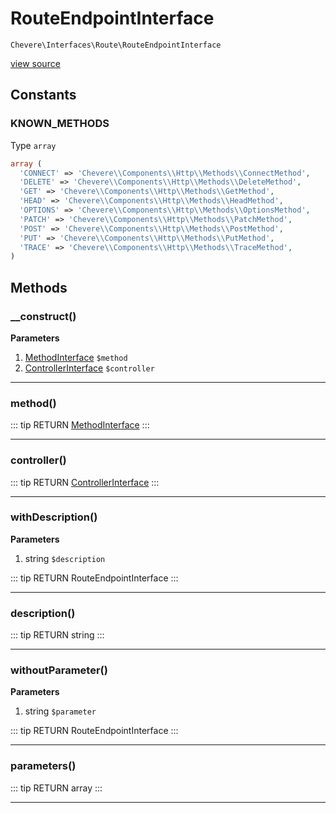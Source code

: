 # RouteEndpointInterface

`Chevere\Interfaces\Route\RouteEndpointInterface`

[view source](https://github.com/chevere/chevere/blob/master/interfaces/Route/RouteEndpointInterface.php)

## Constants

### KNOWN_METHODS

Type `array`

```php
array (
  'CONNECT' => 'Chevere\\Components\\Http\\Methods\\ConnectMethod',
  'DELETE' => 'Chevere\\Components\\Http\\Methods\\DeleteMethod',
  'GET' => 'Chevere\\Components\\Http\\Methods\\GetMethod',
  'HEAD' => 'Chevere\\Components\\Http\\Methods\\HeadMethod',
  'OPTIONS' => 'Chevere\\Components\\Http\\Methods\\OptionsMethod',
  'PATCH' => 'Chevere\\Components\\Http\\Methods\\PatchMethod',
  'POST' => 'Chevere\\Components\\Http\\Methods\\PostMethod',
  'PUT' => 'Chevere\\Components\\Http\\Methods\\PutMethod',
  'TRACE' => 'Chevere\\Components\\Http\\Methods\\TraceMethod',
)
```

## Methods

### __construct()

**Parameters**

1. [MethodInterface](../Http/MethodInterface.md) `$method`
2. [ControllerInterface](../Controller/ControllerInterface.md) `$controller`

---

### method()

::: tip RETURN
[MethodInterface](../Http/MethodInterface.md)
:::


---

### controller()

::: tip RETURN
[ControllerInterface](../Controller/ControllerInterface.md)
:::


---

### withDescription()

**Parameters**

1. string `$description`

::: tip RETURN
RouteEndpointInterface
:::


---

### description()

::: tip RETURN
string
:::


---

### withoutParameter()

**Parameters**

1. string `$parameter`

::: tip RETURN
RouteEndpointInterface
:::


---

### parameters()

::: tip RETURN
array
:::


---

